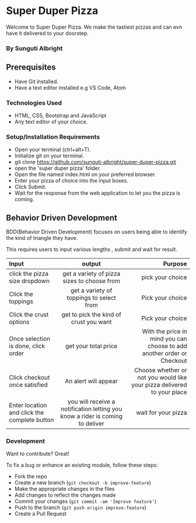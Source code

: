 # Super Duper Pizza
Welcome to Super Duper Pizza. We make the tastiest pizzas and can evn have it delivered to your doorstep.

### By Sunguti Albright



## Prerequisites
- Have Git installed.
- Have a text editor installed e.g VS Code, Atom

### Technologies Used
- HTML, CSS, Bootstrap and JavaScript
- Any text editor of your choice.

### Setup/Installation Requirements
-   Open your terminal (ctrl+alt+T).
-   Initialize git on your terminal.
-   git clone  https://github.com/sunguti-albright/super-duper-pizza.git
-   open the 'super duper pizza' folder.
-   Open the file named index.html on your preferred browser.
-   Enter your pizza of choice into the input boxes.
-   Click Submit.
-   Wait for the response from the web application to let you the pizza is coming.

## Behavior Driven Development
BDD(Behavior Driven Development) focuses on users being able to identify the kind of triangle they have.

This requires users to input various lengths , submit and wait for result.

| Input                                         |                                     output                                    |                                                                 Purpose |
| :-------------------------------------------- | :---------------------------------------------------------------------------: | ----------------------------------------------------------------------: |
| click the pizza size dropdown                         |                  get a variety of pizza sizes to choose from                 |                                                       pick your choice |
| Click the toppings                      |                 get a variety of toppings to select from                                     | Pick your choice |
| Click the crust options                         |                  get to pick the kind of crust you want                |                                                        Pick your choice |
| Once selection is done, click order           |                              get your total price                             |  With the price in mind you can choose to add another order or Checkout |
| Click checkout once satisfied                 |                              An alert will appear                             | Choose whether or not you would like your pizza delivered to your place |
| Enter location  and click the complete button | you will receive a notification letting you know a rider is coming to deliver |                                                     wait for your pizza |


### Development

Want to contribute? Great!

To fix a bug or enhance an existing module, follow these steps:

- Fork the repo
- Create a new branch (`git checkout -b improve-feature`)
- Make the appropriate changes in the files
- Add changes to reflect the changes made
- Commit your changes (`git commit -am 'Improve feature'`)
- Push to the branch (`git push origin improve-feature`)
- Create a Pull Request 



<!-- ### License

*MIT*
Copyright (c) 2022 **Sunguti Albright**

Permission is hereby granted, free of charge, to any person obtaining a copy of this software and associated documentation files (the "Software"), to deal in the Software without restriction, including without limitation the rights to use, copy, modify, merge, publish, distribute, sublicense, and/or sell copies of the Software, and to permit persons to whom the Software is furnished to do so, subject to the following conditions:

The above copyright notice and this permission notice shall be included in all copies or substantial portions of the Software.

THE SOFTWARE IS PROVIDED "AS IS", WITHOUT WARRANTY OF ANY KIND, EXPRESS OR IMPLIED, INCLUDING BUT NOT LIMITED TO THE WARRANTIES OF MERCHANTABILITY, FITNESS FOR A PARTICULAR PURPOSE AND NONINFRINGEMENT. IN NO EVENT SHALL THE AUTHORS OR COPYRIGHT HOLDERS BE LIABLE FOR ANY CLAIM, DAMAGES OR OTHER LIABILITY, WHETHER IN AN ACTION OF CONTRACT, TORT OR OTHERWISE, ARISING FROM, OUT OF OR IN CONNECTION WITH THE SOFTWARE OR THE USE OR OTHER DEALINGS IN THE SOFTWARE. -->